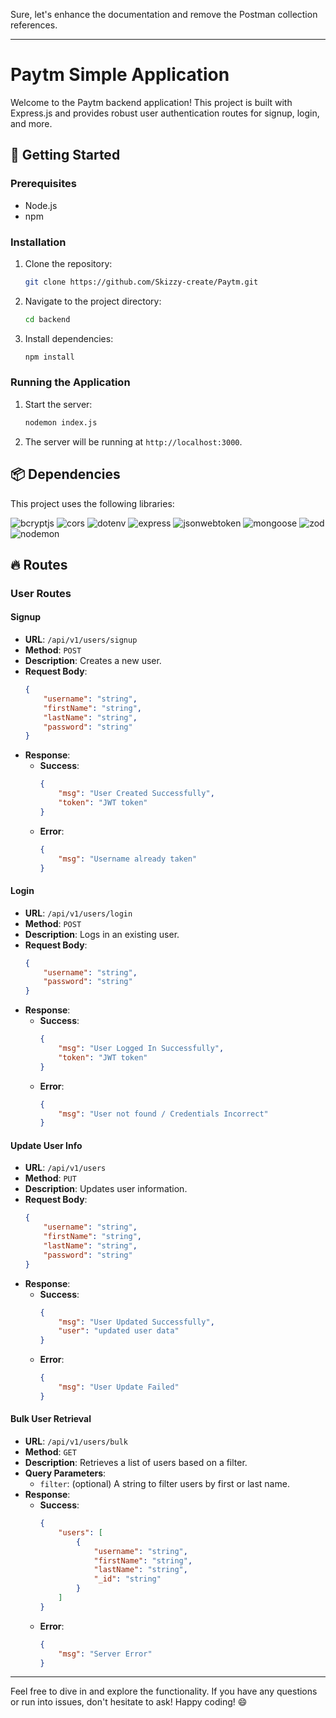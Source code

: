 Sure, let's enhance the documentation and remove the Postman collection references.

---

# Paytm Simple Application

Welcome to the Paytm backend application! This project is built with Express.js and provides robust user authentication routes for signup, login, and more.

## 🚀 Getting Started

### Prerequisites

- Node.js
- npm

### Installation

1. Clone the repository:
    ```bash
    git clone https://github.com/Skizzy-create/Paytm.git
    ```
2. Navigate to the project directory:
    ```bash
    cd backend
    ```
3. Install dependencies:
    ```bash
    npm install
    ```

### Running the Application

1. Start the server:
    ```bash
    nodemon index.js
    ```
2. The server will be running at `http://localhost:3000`.

## 📦 Dependencies

This project uses the following libraries:

![bcryptjs](https://img.shields.io/badge/bcryptjs-^2.4.3-blue) ![cors](https://img.shields.io/badge/cors-^2.8.5-blue) ![dotenv](https://img.shields.io/badge/dotenv-^16.4.5-blue) ![express](https://img.shields.io/badge/express-^4.18.2-blue) ![jsonwebtoken](https://img.shields.io/badge/jsonwebtoken-^9.0.2-blue) ![mongoose](https://img.shields.io/badge/mongoose-^8.1.0-blue) ![zod](https://img.shields.io/badge/zod-^3.23.8-blue) ![nodemon](https://img.shields.io/badge/nodemon-3.1.4-blue)

## 🔥 Routes

### User Routes

#### Signup

- **URL**: `/api/v1/users/signup`
- **Method**: `POST`
- **Description**: Creates a new user.
- **Request Body**:
    ```json
    {
        "username": "string",
        "firstName": "string",
        "lastName": "string",
        "password": "string"
    }
    ```
- **Response**:
    - **Success**:
        ```json
        {
            "msg": "User Created Successfully",
            "token": "JWT token"
        }
        ```
    - **Error**:
        ```json
        {
            "msg": "Username already taken"
        }
        ```

#### Login

- **URL**: `/api/v1/users/login`
- **Method**: `POST`
- **Description**: Logs in an existing user.
- **Request Body**:
    ```json
    {
        "username": "string",
        "password": "string"
    }
    ```
- **Response**:
    - **Success**:
        ```json
        {
            "msg": "User Logged In Successfully",
            "token": "JWT token"
        }
        ```
    - **Error**:
        ```json
        {
            "msg": "User not found / Credentials Incorrect"
        }
        ```

#### Update User Info

- **URL**: `/api/v1/users`
- **Method**: `PUT`
- **Description**: Updates user information.
- **Request Body**:
    ```json
    {
        "username": "string",
        "firstName": "string",
        "lastName": "string",
        "password": "string"
    }
    ```
- **Response**:
    - **Success**:
        ```json
        {
            "msg": "User Updated Successfully",
            "user": "updated user data"
        }
        ```
    - **Error**:
        ```json
        {
            "msg": "User Update Failed"
        }
        ```

#### Bulk User Retrieval

- **URL**: `/api/v1/users/bulk`
- **Method**: `GET`
- **Description**: Retrieves a list of users based on a filter.
- **Query Parameters**:
    - `filter`: (optional) A string to filter users by first or last name.
- **Response**:
    - **Success**:
        ```json
        {
            "users": [
                {
                    "username": "string",
                    "firstName": "string",
                    "lastName": "string",
                    "_id": "string"
                }
            ]
        }
        ```
    - **Error**:
        ```json
        {
            "msg": "Server Error"
        }
        ```

---

Feel free to dive in and explore the functionality. If you have any questions or run into issues, don't hesitate to ask! Happy coding! 😄